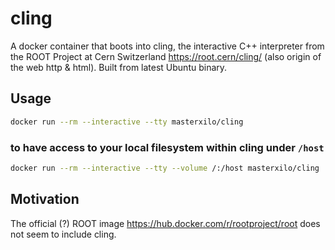 # cling
A docker container that boots into cling, the interactive C++ interpreter from the ROOT Project at Cern Switzerland https://root.cern/cling/ (also origin of the web http &amp; html). Built from latest Ubuntu binary.

## Usage

```bash
docker run --rm --interactive --tty masterxilo/cling
```

### to have access to your local filesystem within cling under `/host` 
```bash
docker run --rm --interactive --tty --volume /:/host masterxilo/cling
```

## Motivation
The official (?) ROOT image https://hub.docker.com/r/rootproject/root does not seem to include cling.
